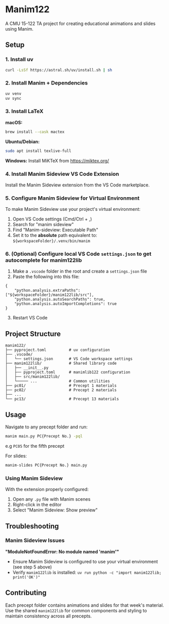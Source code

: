 # Manim122

A CMU 15-122 TA project for creating educational animations and slides using Manim.

## Setup

### 1. Install uv

```bash
curl -LsSf https://astral.sh/uv/install.sh | sh
```

### 2. Install Manim + Dependencies

```bash
uv venv
uv sync
```

### 3. Install LaTeX

**macOS:**

```bash
brew install --cask mactex
```

**Ubuntu/Debian:**

```bash
sudo apt install texlive-full
```

**Windows:**
Install MiKTeX from https://miktex.org/

### 4. Install Manim Sideview VS Code Extension

Install the Manim Sideview extension from the VS Code marketplace.

### 5. Configure Manim Sideview for Virtual Environment

To make Manim Sideview use your project's virtual environment:

1. Open VS Code settings (Cmd/Ctrl + ,)
2. Search for "manim sideview"
3. Find "Manim-sideview: Executable Path"
4. Set it to the **absolute** path equivalent to: `${workspaceFolder}/.venv/bin/manim`

### 6. (Optional) Configure local VS Code `settings.json` to get autocomplete for manim122lib

1. Make a `.vscode` folder in the root and create a `settings.json` file
2. Paste the following into this file:

```
{
    "python.analysis.extraPaths": ["${workspaceFolder}/manim122lib/src"],
    "python.analysis.autoSearchPaths": true,
    "python.analysis.autoImportCompletions": true
}
```

3. Restart VS Code

## Project Structure

```
manim122/
├── pyproject.toml          # uv configuration
├── .vscode/
│   └── settings.json       # VS Code workspace settings
├── manim122lib/            # Shared library code
│   ├── __init__.py
│   ├── pyproject.toml      # manimlib122 configuration
│   ├── src/manim122lib/
│   └───── ...              # Common utilities
├── pc01/                   # Precept 1 materials
├── pc02/                   # Precept 2 materials
├── ...
└── pc13/                   # Precept 13 materials
```

## Usage

Navigate to any precept folder and run:

```bash
manim main.py PC{Precept No.} -pql
```

e.g `PC05` for the fifth precept

For slides:

```bash
manim-slides PC{Precept No.} main.py
```

### Using Manim Sideview

With the extension properly configured:

1. Open any `.py` file with Manim scenes
2. Right-click in the editor
3. Select "Manim Sideview: Show preview"

## Troubleshooting

### Manim Sideview Issues

**"ModuleNotFoundError: No module named 'manim'"**

-   Ensure Manim Sideview is configured to use your virtual environment (see step 5 above)
-   Verify `manim122lib` is installed: `uv run python -c "import manim122lib; print('OK')"`

## Contributing

Each precept folder contains animations and slides for that week's material. Use the shared `manim122lib` for common components and styling to maintain consistency across all precepts.
